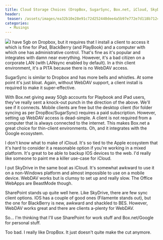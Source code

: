 ```yaml
---
title: Cloud Storage Choices (DropBox, SugarSync, Box.net, iCloud, SkyDrive, SharePoint)
header:
 teaser: /assets/images/ea32b10e28e91c72d252440dee4a5b97e772e7d118b7124691_640_cloud.jpg
categories:
  - Musings
---
```

<img src="https://douglangille.github.io/assets/images/ea32b10e28e91c72d252440dee4a5b97e772e7d118b7124691_640_cloud.jpg">I have 5gb on Dropbox, but it requires that I install a client to access it which is fine for iPad, BlackBerry (and PlayBook) and a computer with which one has administrative control. That's fine as it's popular and integrates with damn near everything. However, it's a bad citizen on a corporate LAN (with LANsync enabled by default). In a thin client environment, it's a PITA because there is no WebDAV access.

SugarSync is similar to Dropbox and has more bells and whistles. At some point it's just bloat. Again, without WebDAV support, a client install is required to make it super-effective.

With Box.net giving away 50gb accounts for Playbook and iPad users, they've really sent a knock-out punch in the direction of the above. We'll see if it connects. Mobile clients are free but the desktop client (for folder syncing as per DropBox/SugarSync) requires a paid subscription. However, setting up WebDAV access is dead-simple. A client is not required from a computer that is always connected to the internet. This makes Box.net a great choice for thin-client environments. Oh, and it integrates with the Google ecosystem.

I don't know what to make of iCloud. It's so tied to the Apple ecosystem that it's hard to consider it a reasonable option if you're working in a mixed platform. It's great to be able to backup IOS devices to the web. I'd really like someone to paint me a killer use-case for iCloud.

I put SkyDrive in the same boat as iCloud. It's somewhat awkward to use it on a non-Windows platform and almost impossible to use on a mobile device. WebDAV works but is clumsy to set up and really slow. The Office WebApps are BeastMode though.

SharePoint stands up quite well here. Like SkyDrive, there are few sync client options. IOS has a couple of good ones (Filamente stands out), but the one for BlackBerry is new, awkward and shackled to BES. However, WebDAV works great and there are clients a-plenty for WebDAV.

So... I'm thinking that I'll use SharePoint for work stuff and Box.net/Google for personal stuff.

Too bad. I really like DropBox. It just doesn't quite make the cut anymore.